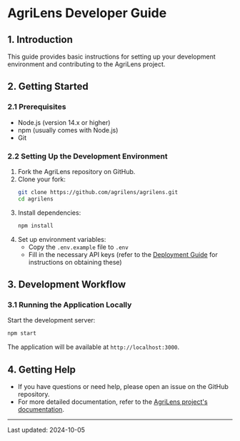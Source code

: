 # AgriLens Developer Guide

## 1. Introduction
This guide provides basic instructions for setting up your development environment and contributing to the AgriLens project.

## 2. Getting Started

### 2.1 Prerequisites
- Node.js (version 14.x or higher)
- npm (usually comes with Node.js)
- Git

### 2.2 Setting Up the Development Environment
1. Fork the AgriLens repository on GitHub.
2. Clone your fork:
   ```bash
   git clone https://github.com/agrilens/agrilens.git
   cd agrilens
   ```
3. Install dependencies:
   ```bash
   npm install
   ```
4. Set up environment variables:
   - Copy the `.env.example` file to `.env`
   - Fill in the necessary API keys (refer to the [Deployment Guide](/deployment-guide.md) for instructions on obtaining these)

## 3. Development Workflow

### 3.1 Running the Application Locally
Start the development server:
```bash
npm start
```
The application will be available at `http://localhost:3000`.

## 4. Getting Help
- If you have questions or need help, please open an issue on the GitHub repository.
- For more detailed documentation, refer to the [AgriLens project's documentation](https://github.com/agrilens/docs/).

---
Last updated: 2024-10-05
